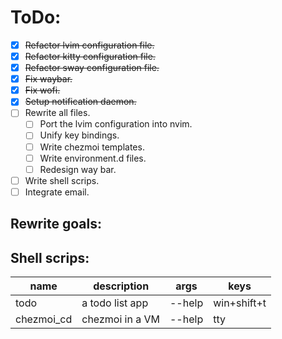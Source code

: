 # ToDo:

* [X] ~~Refactor lvim configuration file.~~
* [X] ~~Refactor kitty configuration file.~~
* [X] ~~Refactor sway configuration file.~~
* [X] ~~Fix waybar.~~
* [X] ~~Fix wofi.~~
* [X] ~~Setup notification daemon.~~
* [ ] Rewrite all files.
    * [ ] Port the lvim configuration into nvim.
    * [ ] Unify key bindings.
    * [ ] Write chezmoi templates.
    * [ ] Write environment.d files.
    * [ ] Redesign way bar.
* [ ] Write shell scrips.
* [ ] Integrate email.

## Rewrite goals:


## Shell scrips:

|name|description|args|keys|
|-|-|-|-|
|todo|a todo list app| --help|win+shift+t|
|chezmoi_cd|chezmoi in a VM| --help|tty|

<!-- ||||| -->
